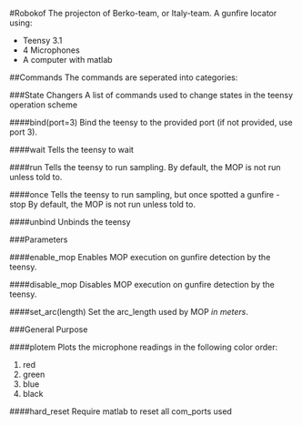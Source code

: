 #Robokof
The projecton of Berko-team, or Italy-team.
A gunfire locator using:
- Teensy 3.1
- 4 Microphones
- A computer with matlab

##Commands
The commands are seperated into categories:

###State Changers
A list of commands used to change states in the teensy operation scheme

####bind(port=3)
Bind the teensy to the provided port (if not provided, use port 3).

####wait
Tells the teensy to wait

####run
Tells the teensy to run sampling.
By default, the MOP is not run unless told to.

####once
Tells the teensy to run sampling, but once spotted a gunfire - stop
By default, the MOP is not run unless told to.

####unbind
Unbinds the teensy

###Parameters

####enable_mop
Enables MOP execution on gunfire detection by the teensy.

####disable_mop
Disables MOP execution on gunfire detection by the teensy.

####set_arc(length)
Set the arc_length used by MOP *in meters*.

###General Purpose

####plotem
Plots the microphone readings in the following color order:
1. red
2. green
3. blue
4. black

####hard_reset
Require matlab to reset all com_ports used